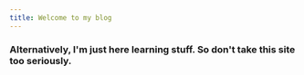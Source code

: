 ```yaml
---
title: Welcome to my blog
---
```


### Alternatively, I'm just here learning stuff. So don't take this site too seriously.
